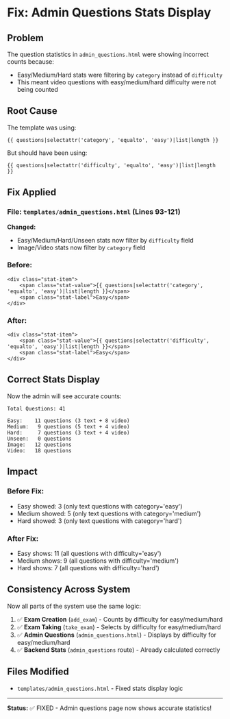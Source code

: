 # Fix: Admin Questions Stats Display

## Problem
The question statistics in `admin_questions.html` were showing incorrect counts because:
- Easy/Medium/Hard stats were filtering by `category` instead of `difficulty`
- This meant video questions with easy/medium/hard difficulty were not being counted

## Root Cause
The template was using:
```jinja2
{{ questions|selectattr('category', 'equalto', 'easy')|list|length }}
```

But should have been using:
```jinja2
{{ questions|selectattr('difficulty', 'equalto', 'easy')|list|length }}
```

## Fix Applied

### File: `templates/admin_questions.html` (Lines 93-121)

**Changed:**
- Easy/Medium/Hard/Unseen stats now filter by `difficulty` field
- Image/Video stats now filter by `category` field

### Before:
```jinja2
<div class="stat-item">
    <span class="stat-value">{{ questions|selectattr('category', 'equalto', 'easy')|list|length }}</span>
    <span class="stat-label">Easy</span>
</div>
```

### After:
```jinja2
<div class="stat-item">
    <span class="stat-value">{{ questions|selectattr('difficulty', 'equalto', 'easy')|list|length }}</span>
    <span class="stat-label">Easy</span>
</div>
```

## Correct Stats Display

Now the admin will see accurate counts:

```
Total Questions: 41

Easy:    11 questions (3 text + 8 video)
Medium:   9 questions (5 text + 4 video)
Hard:     7 questions (3 text + 4 video)
Unseen:   0 questions
Image:   12 questions
Video:   18 questions
```

## Impact

### Before Fix:
- Easy showed: 3 (only text questions with category='easy')
- Medium showed: 5 (only text questions with category='medium')
- Hard showed: 3 (only text questions with category='hard')

### After Fix:
- Easy shows: 11 (all questions with difficulty='easy')
- Medium shows: 9 (all questions with difficulty='medium')
- Hard shows: 7 (all questions with difficulty='hard')

## Consistency Across System

Now all parts of the system use the same logic:

1. ✅ **Exam Creation** (`add_exam`) - Counts by difficulty for easy/medium/hard
2. ✅ **Exam Taking** (`take_exam`) - Selects by difficulty for easy/medium/hard
3. ✅ **Admin Questions** (`admin_questions.html`) - Displays by difficulty for easy/medium/hard
4. ✅ **Backend Stats** (`admin_questions` route) - Already calculated correctly

## Files Modified
- `templates/admin_questions.html` - Fixed stats display logic

---

**Status:** ✅ FIXED - Admin questions page now shows accurate statistics!
